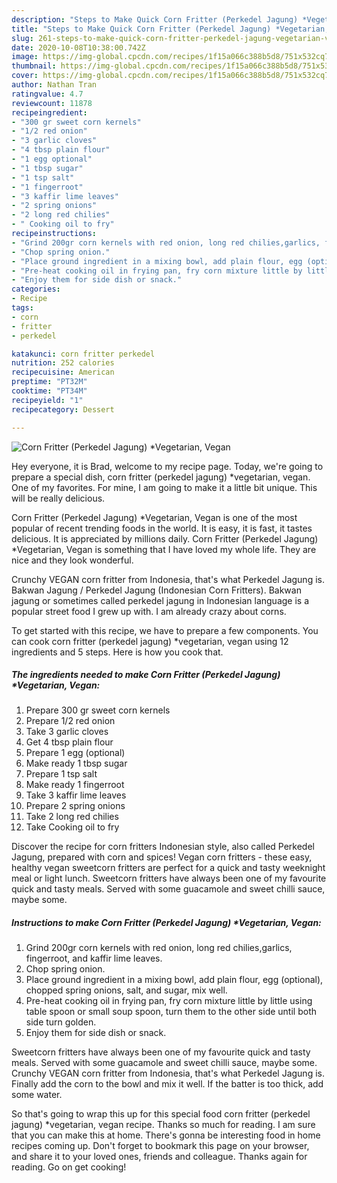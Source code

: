 ```yaml
---
description: "Steps to Make Quick Corn Fritter (Perkedel Jagung) *Vegetarian, Vegan"
title: "Steps to Make Quick Corn Fritter (Perkedel Jagung) *Vegetarian, Vegan"
slug: 261-steps-to-make-quick-corn-fritter-perkedel-jagung-vegetarian-vegan
date: 2020-10-08T10:38:00.742Z
image: https://img-global.cpcdn.com/recipes/1f15a066c388b5d8/751x532cq70/corn-fritter-perkedel-jagung-vegetarian-vegan-recipe-main-photo.jpg
thumbnail: https://img-global.cpcdn.com/recipes/1f15a066c388b5d8/751x532cq70/corn-fritter-perkedel-jagung-vegetarian-vegan-recipe-main-photo.jpg
cover: https://img-global.cpcdn.com/recipes/1f15a066c388b5d8/751x532cq70/corn-fritter-perkedel-jagung-vegetarian-vegan-recipe-main-photo.jpg
author: Nathan Tran
ratingvalue: 4.7
reviewcount: 11878
recipeingredient:
- "300 gr sweet corn kernels"
- "1/2 red onion"
- "3 garlic cloves"
- "4 tbsp plain flour"
- "1 egg optional"
- "1 tbsp sugar"
- "1 tsp salt"
- "1 fingerroot"
- "3 kaffir lime leaves"
- "2 spring onions"
- "2 long red chilies"
- " Cooking oil to fry"
recipeinstructions:
- "Grind 200gr corn kernels with red onion, long red chilies,garlics, fingerroot, and kaffir lime leaves."
- "Chop spring onion."
- "Place ground ingredient in a mixing bowl, add plain flour, egg (optional), chopped spring onions, salt, and sugar, mix well."
- "Pre-heat cooking oil in frying pan, fry corn mixture little by little using table spoon or small soup spoon, turn them to the other side until both side turn golden."
- "Enjoy them for side dish or snack."
categories:
- Recipe
tags:
- corn
- fritter
- perkedel

katakunci: corn fritter perkedel 
nutrition: 252 calories
recipecuisine: American
preptime: "PT32M"
cooktime: "PT34M"
recipeyield: "1"
recipecategory: Dessert

---
```



![Corn Fritter (Perkedel Jagung) *Vegetarian, Vegan](https://img-global.cpcdn.com/recipes/1f15a066c388b5d8/751x532cq70/corn-fritter-perkedel-jagung-vegetarian-vegan-recipe-main-photo.jpg)

Hey everyone, it is Brad, welcome to my recipe page. Today, we're going to prepare a special dish, corn fritter (perkedel jagung) *vegetarian, vegan. One of my favorites. For mine, I am going to make it a little bit unique. This will be really delicious.

Corn Fritter (Perkedel Jagung) *Vegetarian, Vegan is one of the most popular of recent trending foods in the world. It is easy, it is fast, it tastes delicious. It is appreciated by millions daily. Corn Fritter (Perkedel Jagung) *Vegetarian, Vegan is something that I have loved my whole life. They are nice and they look wonderful.

Crunchy VEGAN corn fritter from Indonesia, that&#39;s what Perkedel Jagung is. Bakwan Jagung / Perkedel Jagung (Indonesian Corn Fritters). Bakwan jagung or sometimes called perkedel jagung in Indonesian language is a popular street food I grew up with. I am already crazy about corns.


To get started with this recipe, we have to prepare a few components. You can cook corn fritter (perkedel jagung) *vegetarian, vegan using 12 ingredients and 5 steps. Here is how you cook that.

<!--inarticleads1-->

##### The ingredients needed to make Corn Fritter (Perkedel Jagung) *Vegetarian, Vegan:

1. Prepare 300 gr sweet corn kernels
1. Prepare 1/2 red onion
1. Take 3 garlic cloves
1. Get 4 tbsp plain flour
1. Prepare 1 egg (optional)
1. Make ready 1 tbsp sugar
1. Prepare 1 tsp salt
1. Make ready 1 fingerroot
1. Take 3 kaffir lime leaves
1. Prepare 2 spring onions
1. Take 2 long red chilies
1. Take  Cooking oil to fry


Discover the recipe for corn fritters Indonesian style, also called Perkedel Jagung, prepared with corn and spices! Vegan corn fritters - these easy, healthy vegan sweetcorn fritters are perfect for a quick and tasty weeknight meal or light lunch. Sweetcorn fritters have always been one of my favourite quick and tasty meals. Served with some guacamole and sweet chilli sauce, maybe some. 

<!--inarticleads2-->

##### Instructions to make Corn Fritter (Perkedel Jagung) *Vegetarian, Vegan:

1. Grind 200gr corn kernels with red onion, long red chilies,garlics, fingerroot, and kaffir lime leaves.
1. Chop spring onion.
1. Place ground ingredient in a mixing bowl, add plain flour, egg (optional), chopped spring onions, salt, and sugar, mix well.
1. Pre-heat cooking oil in frying pan, fry corn mixture little by little using table spoon or small soup spoon, turn them to the other side until both side turn golden.
1. Enjoy them for side dish or snack.


Sweetcorn fritters have always been one of my favourite quick and tasty meals. Served with some guacamole and sweet chilli sauce, maybe some. Crunchy VEGAN corn fritter from Indonesia, that&#39;s what Perkedel Jagung is. Finally add the corn to the bowl and mix it well. If the batter is too thick, add some water. 

So that's going to wrap this up for this special food corn fritter (perkedel jagung) *vegetarian, vegan recipe. Thanks so much for reading. I am sure that you can make this at home. There's gonna be interesting food in home recipes coming up. Don't forget to bookmark this page on your browser, and share it to your loved ones, friends and colleague. Thanks again for reading. Go on get cooking!
